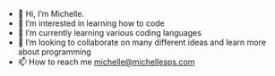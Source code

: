 - 👋 Hi, I’m Michelle.
- 👀 I’m interested in learning how to code
- 🌱 I’m currently learning various coding languages
- 💞️ I’m looking to collaborate on many different ideas and learn more about programming
- 📫 How to reach me michelle@michellesps.com
